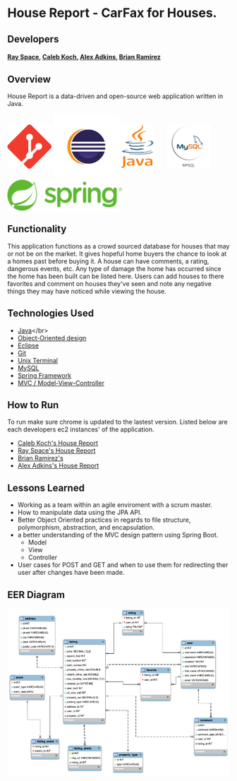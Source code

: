 # House Report - CarFax for Houses.


## Developers
#### [Ray Space](https://github.com/ryspc), [Caleb Koch](https://github.com/CKoch92), [Alex Adkins](https://github.com/aadkin200), [Brian Ramirez](https://github.com/gbramirez)

## Overview
House Report is a data-driven and open-source web application written in Java.


<p float="left">
<img src="media/pictures/git-logo.png" alt ="git" width="100" height="100" align="center"/>
<img src="media/pictures/eclipse-logo.png" alt = "eclipse" width="150" height="150" align="center"/>
<img src="media/pictures/java-logo.png" alt = "eclipse" width="75" height="100" style="margin-right: 25px" align="center"/>
<img src="media/pictures/mySQL-logo.png" alt = "MySQL" width="100" height="100" style="margin-right: 25px" align="center"/>
<img src="media/pictures/spring-logo.png" alt = "Spring MVC" width="260" height="70" style="margin-right: 25px" align="center"/>
</p>

## Functionality
This application functions as a crowd sourced database for houses that may or not be on the market. It gives hopeful home buyers the chance to look at a homes past before buying it. A house can have comments, a rating, dangerous events, etc. Any type of damage the home has occurred since the home has been built can be listed here. Users can add houses to there favorites and comment on houses they've seen and note any negative things they may have noticed while viewing the house.
## Technologies Used

* [Java](https://en.wikipedia.org/wiki/Java_)</br>
* [Object-Oriented design](https://stackabuse.com/object-oriented-design-principles-in-java)</br>
* [Eclipse](https://www.eclipse.org/ide/)</br>
* [Git](https://git-scm.com/)</br>
* [Unix Terminal](https://en.wikipedia.org/wiki/Unix_shell)</br>
* [MySQL](https://www.mysql.com/)</br>
* [Spring Framework](https://en.wikipedia.org/wiki/Spring_Framework#Spring_Boot)<br>
* [MVC / Model-View-Controller](https://en.wikipedia.org/wiki/Model%E2%80%93view%E2%80%93controller)<br>

## How to Run
To run make sure chrome is updated to the lastest version. Listed below are each developers ec2 instances' of the application.
* [Caleb Koch's House Report](http://3.141.54.239:8080/HouseReport/)
* [Ray Space's House Report](http://52.8.239.60:8080/HouseReport/)
* [Brian Ramirez's](http://18.118.108.93/HouseReport/)
* [Alex Adkins's House Report](http://18.119.85.90:8080/HouseReport/)

## Lessons Learned
* Working as a team within an agile enviroment with a scrum master.
* How to manipulate data using the JPA API.
* Better Object Oriented practices in regards to file structure, polymorphism, abstraction, and encapsulation.
* a better understanding of the MVC design pattern using Spring Boot.
    * Model
    * View
    * Controller
* User cases for POST and GET and when to use them for redirecting ther user after changes have been made.
## EER Diagram
<img src="DB/housereportdbSchema.png" alt="DB Schema"/>
